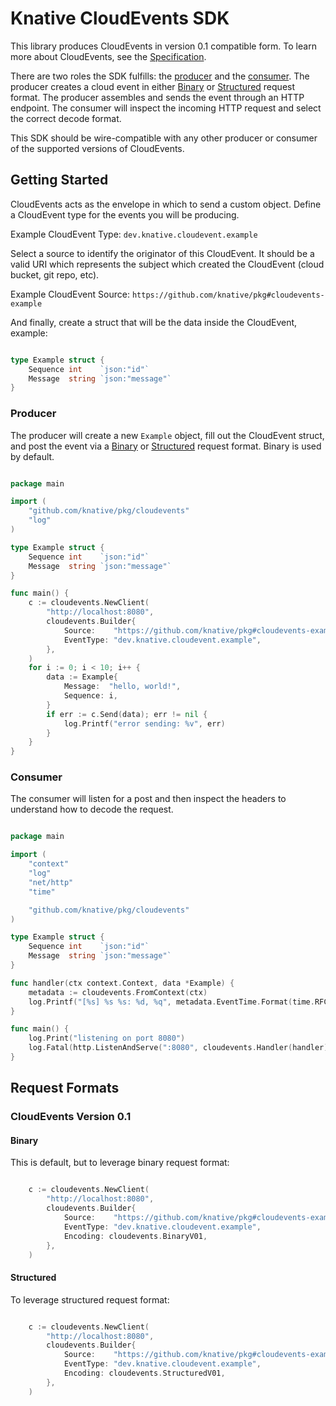 # Knative CloudEvents SDK

This library produces CloudEvents in version 0.1 compatible form. To learn more
about CloudEvents, see the [Specification](https://github.com/cloudevents/spec).

There are two roles the SDK fulfills: the [producer](#producer) and the
[consumer](#consumer). The producer creates a cloud event in either
[Binary](#binary) or [Structured](#structured) request format. The producer
assembles and sends the event through an HTTP endpoint. The consumer will
inspect the incoming HTTP request and select the correct decode format.

This SDK should be wire-compatible with any other producer or consumer of the
supported versions of CloudEvents.

## Getting Started

CloudEvents acts as the envelope in which to send a custom object. Define a
CloudEvent type for the events you will be producing.

Example CloudEvent Type: `dev.knative.cloudevent.example`

Select a source to identify the originator of this CloudEvent. It should be a
valid URI which represents the subject which created the CloudEvent (cloud 
bucket, git repo, etc).

Example CloudEvent Source: `https://github.com/knative/pkg#cloudevents-example`

And finally, create a struct that will be the data inside the CloudEvent,
example:

```go

type Example struct {
    Sequence int    `json:"id"`
    Message  string `json:"message"`
}

```

### Producer

The producer will create a new `Example` object, fill out the CloudEvent struct,
and post the event via a [Binary](#binary) or [Structured](#structured) request
format. Binary is used by default.

```go

package main

import (
    "github.com/knative/pkg/cloudevents"
    "log"
)

type Example struct {
    Sequence int    `json:"id"`
    Message  string `json:"message"`
}

func main() {
    c := cloudevents.NewClient(
        "http://localhost:8080",
        cloudevents.Builder{
            Source:    "https://github.com/knative/pkg#cloudevents-example",
            EventType: "dev.knative.cloudevent.example",
        },
    )
    for i := 0; i < 10; i++ {
        data := Example{
            Message:  "hello, world!",
            Sequence: i,
        }
        if err := c.Send(data); err != nil {
            log.Printf("error sending: %v", err)
        }
    }
}

```

### Consumer

The consumer will listen for a post and then inspect the headers to understand
how to decode the request.

```go

package main

import (
    "context"
    "log"
    "net/http"
    "time"

    "github.com/knative/pkg/cloudevents"
)

type Example struct {
    Sequence int    `json:"id"`
    Message  string `json:"message"`
}

func handler(ctx context.Context, data *Example) {
    metadata := cloudevents.FromContext(ctx)
    log.Printf("[%s] %s %s: %d, %q", metadata.EventTime.Format(time.RFC3339), metadata.ContentType, metadata.Source, data.Sequence, data.Message)
}

func main() {
    log.Print("listening on port 8080")
    log.Fatal(http.ListenAndServe(":8080", cloudevents.Handler(handler)))
}

```

## Request Formats

### CloudEvents Version 0.1

#### Binary

This is default, but to leverage binary request format:

```go

    c := cloudevents.NewClient(
        "http://localhost:8080",
        cloudevents.Builder{
            Source:    "https://github.com/knative/pkg#cloudevents-example",
            EventType: "dev.knative.cloudevent.example",
            Encoding: cloudevents.BinaryV01,
        },
    )

```

#### Structured

To leverage structured request format:

```go

    c := cloudevents.NewClient(
        "http://localhost:8080",
        cloudevents.Builder{
            Source:    "https://github.com/knative/pkg#cloudevents-example",
            EventType: "dev.knative.cloudevent.example",
            Encoding: cloudevents.StructuredV01,
        },
    )

```
